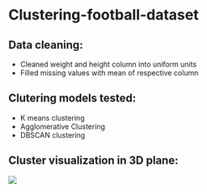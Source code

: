 # Clustering-football-dataset

## Data cleaning:
- Cleaned weight and height column into uniform units
- Filled missing values with mean of respective column

## Clutering models tested:
- K means clustering
- Agglomerative Clustering
- DBSCAN clustering

## Cluster visualization in 3D plane:
![](https://github.com/manikgupta11/Clustering-football-dataset/blob/main/cluster-visualization.png)
